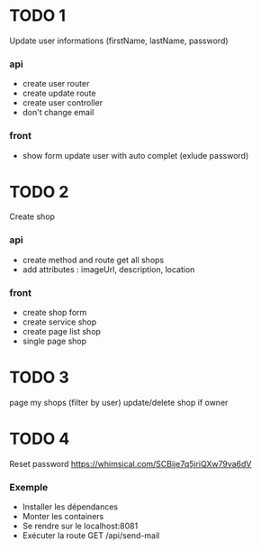 
# TODO 1
Update user informations (firstName, lastName, password)
### api
- create user router
- create update route
- create user controller
- don't change email

### front
- show form update user with auto complet (exlude password)

# TODO 2
Create shop

### api
- create method and route get all shops
- add attributes : imageUrl, description, location
### front
- create shop form
- create service shop
- create page list shop
- single page shop



# TODO 3
page my shops (filter by user)
update/delete shop if owner

# TODO 4
Reset password
https://whimsical.com/SCBije7q5jriQXw79va6dV

### Exemple
- Installer les dépendances
- Monter les containers
- Se rendre sur le localhost:8081
- Exécuter la route GET /api/send-mail